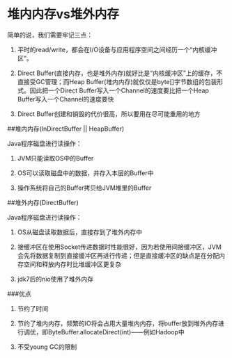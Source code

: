 # 堆内内存vs堆外内存

简单的说，我们需要牢记三点：

1. 平时的read/write，都会在I/O设备与应用程序空间之间经历一个“内核缓冲区”。

2. Direct Buffer(直接内存，也是堆外内存)就好比是“内核缓冲区”上的缓存，不直接受GC管理；而Heap Buffer(堆内内存)就仅仅是byte[]字节数组的包装形式。因此把一个Direct Buffer写入一个Channel的速度要比把一个Heap Buffer写入一个Channel的速度要快

3. Direct Buffer创建和销毁的代价很高，所以要用在尽可能重用的地方

##堆内内存(InDirectBuffer || HeapBuffer)

 Java程序磁盘进行读操作：

1. JVM只能读取OS中的Buffer

2. OS可以读取磁盘中的数据，并存入本层的Buffer中

3. 操作系统将自己的Buffer拷贝给JVM堆里的Buffer

##堆外内存(DirectBuffer)

Java程序磁盘进行读操作：

1. OS从磁盘读取数据后，直接存到了堆外内存中

2. 接缓冲区在使用Socket传递数据时性能很好，因为若使用间接缓冲区，JVM会先将数据复制到直接缓冲区再进行传递；但是直接缓冲区的缺点是在分配内存空间和释放内存时比堆缓冲区更复杂

3. jdk7后的nio使用了堆外内存

###优点

1. 节约了时间

2. 节约了堆内内存，频繁的IO将会占用大量堆内内存，将buffer放到堆外内存进行调优，即ByteBuffer.allocateDirect(int)——例如Hadoop中

3. 不受young GC的限制


